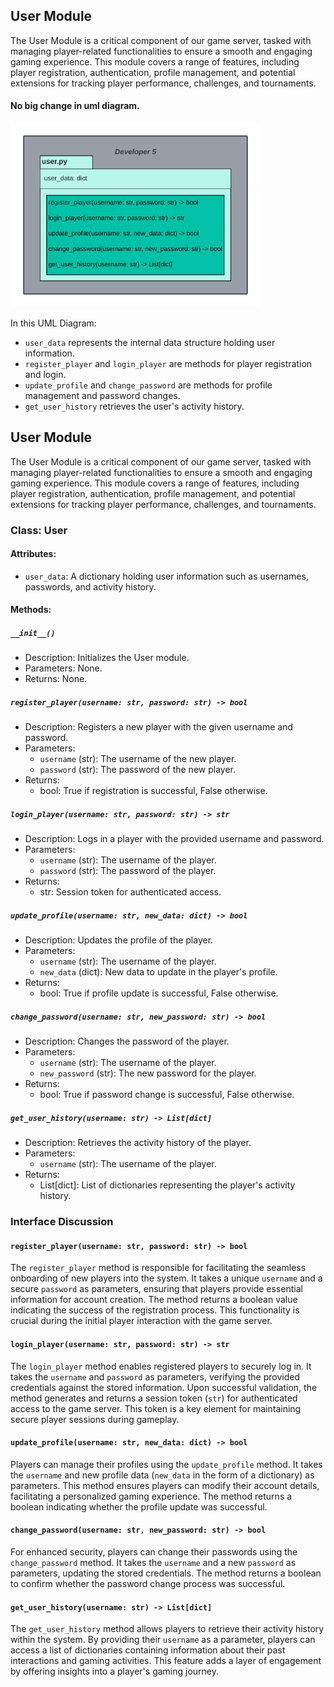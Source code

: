 ## User Module

The User Module is a critical component of our game server, tasked with managing player-related functionalities to ensure a smooth and engaging gaming experience. This module covers a range of features, including player registration, authentication, profile management, and potential extensions for tracking player performance, challenges, and tournaments.

#### No big change in uml diagram. 
<img src="uml_diagrams/user_uml_diagram.jpeg" width="400">

In this UML Diagram:
- `user_data` represents the internal data structure holding user information.
- `register_player` and `login_player` are methods for player registration and login.
- `update_profile` and `change_password` are methods for profile management and password changes.
- `get_user_history` retrieves the user's activity history.

## User Module

The User Module is a critical component of our game server, tasked with managing player-related functionalities to ensure a smooth and engaging gaming experience. This module covers a range of features, including player registration, authentication, profile management, and potential extensions for tracking player performance, challenges, and tournaments.

### Class: User

#### Attributes:
- `user_data`: A dictionary holding user information such as usernames, passwords, and activity history.

#### Methods:

##### `__init__()`
- Description: Initializes the User module.
- Parameters: None.
- Returns: None.

##### `register_player(username: str, password: str) -> bool`
- Description: Registers a new player with the given username and password.
- Parameters:
  - `username` (str): The username of the new player.
  - `password` (str): The password of the new player.
- Returns:
  - bool: True if registration is successful, False otherwise.

##### `login_player(username: str, password: str) -> str`
- Description: Logs in a player with the provided username and password.
- Parameters:
  - `username` (str): The username of the player.
  - `password` (str): The password of the player.
- Returns:
  - str: Session token for authenticated access.

##### `update_profile(username: str, new_data: dict) -> bool`
- Description: Updates the profile of the player.
- Parameters:
  - `username` (str): The username of the player.
  - `new_data` (dict): New data to update in the player's profile.
- Returns:
  - bool: True if profile update is successful, False otherwise.

##### `change_password(username: str, new_password: str) -> bool`
- Description: Changes the password of the player.
- Parameters:
  - `username` (str): The username of the player.
  - `new_password` (str): The new password for the player.
- Returns:
  - bool: True if password change is successful, False otherwise.

##### `get_user_history(username: str) -> List[dict]`
- Description: Retrieves the activity history of the player.
- Parameters:
  - `username` (str): The username of the player.
- Returns:
  - List[dict]: List of dictionaries representing the player's activity history.

### Interface Discussion

#### `register_player(username: str, password: str) -> bool`
The `register_player` method is responsible for facilitating the seamless onboarding of new players into the system. It takes a unique `username` and a secure `password` as parameters, ensuring that players provide essential information for account creation. The method returns a boolean value indicating the success of the registration process. This functionality is crucial during the initial player interaction with the game server.

#### `login_player(username: str, password: str) -> str`
The `login_player` method enables registered players to securely log in. It takes the `username` and `password` as parameters, verifying the provided credentials against the stored information. Upon successful validation, the method generates and returns a session token (`str`) for authenticated access to the game server. This token is a key element for maintaining secure player sessions during gameplay.

#### `update_profile(username: str, new_data: dict) -> bool`
Players can manage their profiles using the `update_profile` method. It takes the `username` and new profile data (`new_data` in the form of a dictionary) as parameters. This method ensures players can modify their account details, facilitating a personalized gaming experience. The method returns a boolean indicating whether the profile update was successful.

#### `change_password(username: str, new_password: str) -> bool`
For enhanced security, players can change their passwords using the `change_password` method. It takes the `username` and a new `password` as parameters, updating the stored credentials. The method returns a boolean to confirm whether the password change process was successful.

#### `get_user_history(username: str) -> List[dict]`
The `get_user_history` method allows players to retrieve their activity history within the system. By providing their `username` as a parameter, players can access a list of dictionaries containing information about their past interactions and gaming activities. This feature adds a layer of engagement by offering insights into a player's gaming journey.


